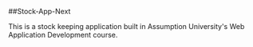 ##Stock-App-Next

This is a stock keeping application built in Assumption University's Web Application Development course.